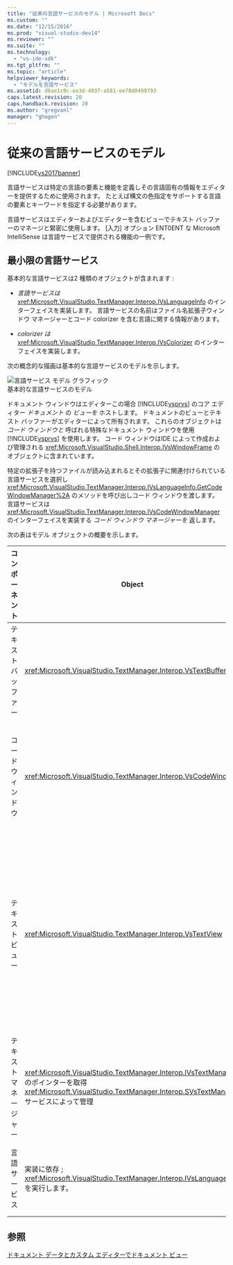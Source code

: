 ```yaml
---
title: "従来の言語サービスのモデル | Microsoft Docs"
ms.custom: ""
ms.date: "12/15/2016"
ms.prod: "visual-studio-dev14"
ms.reviewer: ""
ms.suite: ""
ms.technology: 
  - "vs-ide-sdk"
ms.tgt_pltfrm: ""
ms.topic: "article"
helpviewer_keywords: 
  - "モデルを言語サービス"
ms.assetid: d8ae1c0c-ee3d-4937-a581-ee78d0499793
caps.latest.revision: 20
caps.handback.revision: 20
ms.author: "gregvanl"
manager: "ghogen"
---
```

# 従来の言語サービスのモデル
[!INCLUDE[vs2017banner](../../code-quality/includes/vs2017banner.md)]

言語サービスは特定の言語の要素と機能を定義しその言語固有の情報をエディターを提供するために使用されます。  たとえば構文の色指定をサポートする言語の要素とキーワードを指定する必要があります。  
  
 言語サービスはエディターおよびエディターを含むビューでテキスト バッファーのマネージと緊密に使用します。  \[入力\] オプション ENT0ENT な Microsoft IntelliSense は言語サービスで提供される機能の一例です。  
  
## 最小限の言語サービス  
 基本的な言語サービスは2 種類のオブジェクトが含まれます :  
  
-   *言語サービスは*  <xref:Microsoft.VisualStudio.TextManager.Interop.IVsLanguageInfo> のインターフェイスを実装します。  言語サービスの名前はファイル名拡張子ウィンドウ マネージャーとコード colorizer を含む言語に関する情報があります。  
  
-   *colorizer は*  <xref:Microsoft.VisualStudio.TextManager.Interop.IVsColorizer> のインターフェイスを実装します。  
  
 次の概念的な描画は基本的な言語サービスのモデルを示します。  
  
 ![言語サービス モデル グラフィック](../../extensibility/media/vslanguageservicemodel.gif "vsLanguageServiceModel")  
基本的な言語サービスのモデル  
  
 ドキュメント ウィンドウはエディターこの場合 [!INCLUDE[vsprvs](../../code-quality/includes/vsprvs_md.md)] のコア エディター  *ドキュメント*  の  *ビューを*  ホストします。  ドキュメントのビューとテキスト バッファーがエディターによって所有されます。  これらのオブジェクトは *コード ウィンドウと*  呼ばれる特殊なドキュメント ウィンドウを使用 [!INCLUDE[vsprvs](../../code-quality/includes/vsprvs_md.md)] を使用します。  コード ウィンドウはIDE によって作成および管理される <xref:Microsoft.VisualStudio.Shell.Interop.IVsWindowFrame> のオブジェクトに含まれています。  
  
 特定の拡張子を持つファイルが読み込まれるとその拡張子に関連付けられている言語サービスを選択し<xref:Microsoft.VisualStudio.TextManager.Interop.IVsLanguageInfo.GetCodeWindowManager%2A> のメソッドを呼び出しコード ウィンドウを渡します。  言語サービスは <xref:Microsoft.VisualStudio.TextManager.Interop.IVsCodeWindowManager> のインターフェイスを実装する  *コード ウィンドウ マネージャーを*  返します。  
  
 次の表はモデル オブジェクトの概要を示します。  
  
|コンポーネント|Object|Function|  
|-------------|------------|--------------|  
|テキスト バッファー|<xref:Microsoft.VisualStudio.TextManager.Interop.VsTextBuffer>|Unicode テキスト ストリームの読み取り \/ 書き込み。  テキストが他のエンコーディングを使用することもできます。|  
|コード ウィンドウ|<xref:Microsoft.VisualStudio.TextManager.Interop.VsCodeWindow>|一つ以上のテキスト ビューを含むドキュメント ウィンドウ。  [!INCLUDE[vsprvs](../../code-quality/includes/vsprvs_md.md)] がマルチ ドキュメント インターフェイス モードの場合\(MDI\) コード ウィンドウが MDI 子です。|  
|テキスト ビュー|<xref:Microsoft.VisualStudio.TextManager.Interop.VsTextView>|ユーザーがキーボードとマウスを使用してテキストを移動し表示するウィンドウ。  ビューではテキスト エディターとしてユーザーに表示されます。  通常エディター ウィンドウには\[出力\] ウィンドウと \[イミディエイト\] ウィンドウでテキスト ビューを使用できます。  またコード ウィンドウ内の一つ以上のテキスト ビューを構成できます。|  
|テキスト マネージャー|<xref:Microsoft.VisualStudio.TextManager.Interop.IVsTextManager> のポインターを取得 <xref:Microsoft.VisualStudio.TextManager.Interop.SVsTextManager> サービスによって管理|前に説明したすべてのコンポーネントによって共有される共通の情報を保持するコンポーネント。|  
|言語サービス|実装に依存 ; <xref:Microsoft.VisualStudio.TextManager.Interop.IVsLanguageInfo> を実行します。|構文言語固有の情報を強調表示するエディター オブジェクトに対するステートメント入力候補かっこの一致。|  
  
## 参照  
 [ドキュメント データとカスタム エディターでドキュメント ビュー](../../extensibility/document-data-and-document-view-in-custom-editors.md)